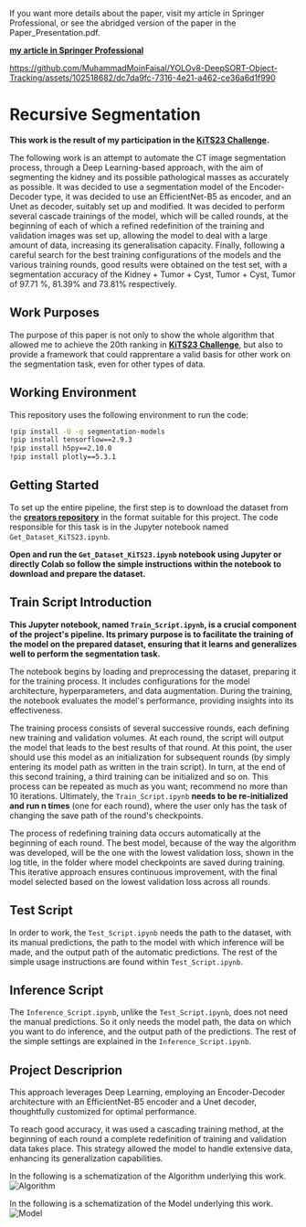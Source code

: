 If you want more details about the paper, visit my article in Springer Professional, or see the abridged version of the paper in the Paper_Presentation.pdf.

[**my article in Springer Professional**](https://www.springerprofessional.de/en/recursive-learning-reinforced-by-redefining-the-train-and-valida/26827214)

https://github.com/MuhammadMoinFaisal/YOLOv8-DeepSORT-Object-Tracking/assets/102518682/dc7da9fc-7316-4e21-a462-ce36a6d1f990
# Recursive Segmentation

**This work is the result of my participation in the [**KiTS23 Challenge**](https://kits-challenge.org/kits23/#:~:text=The%202023%20Kidney%20and%20Kidney%20Tumor%20Segmentation%20challenge%20(abbreviated%20KiTS23,place%20in%202019%20and%202021.)).**

The following work is an attempt to automate the CT image segmentation process, through a Deep Learning-based approach, with the aim of segmenting the kidney and its possible pathological masses as accurately as possible. It was decided to use a segmentation model of the Encoder-Decoder type, it was decided to use an EfficientNet-B5 as encoder, and an Unet as decoder, suitably set up and modified. It was decided to perform several cascade trainings of the model, which will be called rounds, at the beginning of each of which a refined redefinition of the training and validation images was set up, allowing the model to deal with a large amount of data, increasing its generalisation capacity. Finally, following a careful search for the best training configurations of the models and the various training rounds, good results were obtained on the test set, with a segmentation accuracy of the Kidney + Tumor + Cyst, Tumor + Cyst, Tumor of 97.71 %, 81.39% and 73.81% respectively.

## Work Purposes
The purpose of this paper is not only to show the whole algorithm that allowed me to achieve the 20th ranking in [**KiTS23 Challenge**](https://kits-challenge.org/kits23/#:~:text=The%202023%20Kidney%20and%20Kidney%20Tumor%20Segmentation%20challenge%20(abbreviated%20KiTS23,place%20in%202019%20and%202021.)), but also to provide a framework that could rapprentare a valid basis for other work on the segmentation task, even for other types of data.

## Working Environment

This repository uses the following environment to run the code:

```bash
!pip install -U -q segmentation-models
!pip install tensorflow==2.9.3
!pip install h5py==2.10.0
!pip install plotly==5.3.1
```


## Getting Started

To set up the entire pipeline, the first step is to download the dataset from the [**creators repository**](https://github.com/neheller/kits23.git) in the format suitable for this project. The code responsible for this task is in the Jupyter notebook named ```Get_Dataset_KiTS23.ipynb```.

**Open and run the ```Get_Dataset_KiTS23.ipynb``` notebook using Jupyter or directly Colab so follow the simple instructions within the notebook to download and prepare the dataset.**


## Train Script Introduction

**This Jupyter notebook, named ```Train_Script.ipynb```, is a crucial component of the project's pipeline. Its primary purpose is to facilitate the training of the model on the prepared dataset, ensuring that it learns and generalizes well to perform the segmentation task.**

The notebook begins by loading and preprocessing the dataset, preparing it for the training process. It includes configurations for the model architecture, hyperparameters, and data augmentation. During the training, the notebook evaluates the model's performance, providing insights into its effectiveness.

The training process consists of several successive rounds, each defining new training and validation volumes. At each round, the script will output the model that leads to the best results of that round. At this point, the user should use this model as an initialization for subsequent rounds (by simply entering its model path as written in the train script). In turn, at the end of this second training, a third training can be initialized and so on. This process can be repeated as much as you want; recommend no more than 10 iterations. Ultimately, the ```Train_Script.ipynb``` **needs to be re-initialized and run n times** (one for each round), where the user only has the task of changing the save path of the round's checkpoints.

The process of redefining training data occurs automatically at the beginning of each round. The best model, because of the way the algorithm was developed, will be the one with the lowest validation loss, shown in the log title, in the folder where model checkpoints are saved during training. This iterative approach ensures continuous improvement, with the final model selected based on the lowest validation loss across all rounds.

## Test Script

In order to work, the ```Test_Script.ipynb``` needs the path to the dataset, with its manual predictions, the path to the model with which inference will be made, and the output path of the automatic predictions. The rest of the simple usage instructions are found within ```Test_Script.ipynb```.

## Inference Script

The ```Inference_Script.ipynb```, unlike the ```Test_Script.ipynb```, does not need the manual predictions. So it only needs the model path, the data on which you want to do inference, and the output path of the predictions. The rest of the simple settings are explained in the ```Inference_Script.ipynb```.

## Project Descriprion

This approach leverages Deep Learning, employing an Encoder-Decoder architecture with an EfficientNet-B5 encoder and a Unet decoder, thoughtfully customized for optimal performance.

To reach good accuracy, it was used a cascading training method, at the beginning of each round a complete redefinition of training and validation data takes place. This strategy allowed the model to handle extensive data, enhancing its generalization capabilities. 


In the following is a schematization of the Algorithm underlying this work. 
![Algorithm](https://github.com/MuhammadMoinFaisal/YOLOv8-DeepSORT-Object-Tracking/assets/102518682/b1b1caf5-5bca-4088-b945-86aa0b7724eb)



In the following is a schematization of the Model underlying this work. 
![Model](https://github.com/MuhammadMoinFaisal/YOLOv8-DeepSORT-Object-Tracking/assets/102518682/7e8ebb46-a560-4dd9-8071-48d163878c26)


